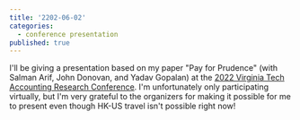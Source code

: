 ```yaml
---
title: '2202-06-02'
categories:
  - conference presentation
published: true
---
```


I'll be giving a presentation based on my paper "Pay for Prudence" (with Salman Arif, John Donovan, and Yadav Gopalan) at the [2022 Virginia Tech Accounting Research Conference](https://acis.pamplin.vt.edu/Research/ResearchConf/Agenda2022.html). I'm unfortunately only participating virtually, but I'm very grateful to the organizers for making it possible for me to present even though HK-US travel isn't possible right now!
